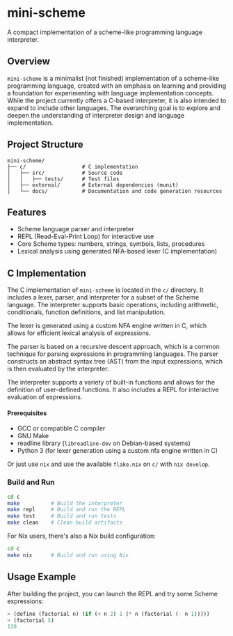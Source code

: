 # mini-scheme

A compact implementation of a scheme-like programming language interpreter.

## Overview

`mini-scheme` is a minimalist (not finished) implementation of a scheme-like
programming language, created with an emphasis on learning and providing a
foundation for experimenting with language implementation concepts. While the
project currently offers a C-based interpreter, it is also intended to expand
to include other languages. The overarching goal is to explore and deepen the
understanding of interpreter design and language implementation.

## Project Structure

```
mini-scheme/
├── c/                  # C implementation
│   ├── src/            # Source code
│   │   ├── tests/      # Test files
│   ├── external/       # External dependencies (munit)
│   └── docs/           # Documentation and code generation resources
```

## Features

- Scheme language parser and interpreter
- REPL (Read-Eval-Print Loop) for interactive use
- Core Scheme types: numbers, strings, symbols, lists, procedures
- Lexical analysis using generated NFA-based lexer (C implementation)

## C Implementation

The C implementation of `mini-scheme` is located in the `c/` directory. It includes
a lexer, parser, and interpreter for a subset of the Scheme language. The
interpreter supports basic operations, including arithmetic, conditionals,
function definitions, and list manipulation.

The lexer is generated using a custom NFA engine written in C, which allows for
efficient lexical analysis of expressions.

The parser is based on a recursive descent approach, which is a common technique
for parsing expressions in programming languages. The parser constructs an
abstract syntax tree (AST) from the input expressions, which is then evaluated
by the interpreter.

The interpreter supports a variety of built-in functions and allows for the
definition of user-defined functions. It also includes a REPL for interactive
evaluation of expressions.

#### Prerequisites

- GCC or compatible C compiler
- GNU Make
- readline library (`libreadline-dev` on Debian-based systems)
- Python 3 (for lexer generation using a custom nfa engine written in C)

Or just use `nix` and use the available `flake.nix` on `c/` with `nix develop`.

### Build and Run

```bash
cd c
make          # Build the interpreter
make repl     # Build and run the REPL
make test     # Build and run tests
make clean    # Clean build artifacts
```

For Nix users, there's also a Nix build configuration:

```bash
cd c
make nix      # Build and run using Nix
```

## Usage Example

After building the project, you can launch the REPL and try some Scheme expressions:

```scheme
> (define (factorial n) (if (< n 2) 1 (* n (factorial (- n 1)))))
> (factorial 5)
120
```
